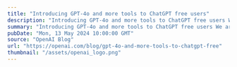 ```yaml
---
title: "Introducing GPT-4o and more tools to ChatGPT free users"
description: "Introducing GPT-4o and more tools to ChatGPT free users We are launching our newest flagship model and making more capabilities available for free in ChatGPT."
summary: "Introducing GPT-4o and more tools to ChatGPT free users We are launching our newest flagship model and making more capabilities available for free in ChatGPT."
pubDate: "Mon, 13 May 2024 10:00:00 GMT"
source: "OpenAI Blog"
url: "https://openai.com/blog/gpt-4o-and-more-tools-to-chatgpt-free"
thumbnail: "/assets/openai_logo.png"
---
```


